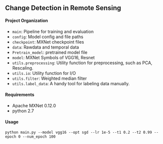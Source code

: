## Change Detection in Remote Sensing


#### Project Organization

- ```main```: Pipeline for training and evaluation
- ```config```: Model config and file paths
- ```checkpoint```: MXNet checkpoint files
- ```data```:  Rawdata and temporal data
- ```Pretrain_model```: pretrained model file
- ```model```:  MXNet Symbols of VGG16, Resnet
- ```utils.preprocessing```: Utility function for preprocessing, such as PCA, Rescaling.
- ```utils.io```: Utility function for I/O
- ```utils.filter```: Weighted median filter
- ```utils.label_data```: A handy tool for labeling data manually.

#### Requirements
- Apache MXNet 0.12.0
- python 2.7


#### Usage
```
python main.py --model vgg16 --opt sgd --lr 1e-5 --t1 0.2 --t2 0.99 --epoch 0 --num_epoch 100
```
